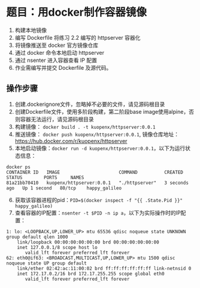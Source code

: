 # 题目：用docker制作容器镜像

1. 构建本地镜像
2. 编写 Dockerfile 将练习 2.2 编写的 httpserver 容器化
3. 将镜像推送至 docker 官方镜像仓库
4. 通过 docker 命令本地启动 httpserver
5. 通过 nsenter 进入容器查看 IP 配置
6. 作业需编写并提交 Dockerfile 及源代码。

## 操作步骤
1. 创建.dockerignore文件，忽略掉不必要的文件，请见源码根目录
2. 创建Dockerfile文件，使用多阶段构建，第二阶段base image使用alpine，否则容器无法运行，请见源码根目录
3. 构建镜像： `docker build . -t kuopenx/httpserver:0.0.1`
4. 推送镜像： `docker push kuopenx/httpserver:0.0.1`, 镜像仓库地址：https://hub.docker.com/r/kuopenx/httpserver
5. 本地启动镜像：`docker run -d kuopenx/httpserver:0.0.1`，以下为运行状态信息：
```
docker ps
CONTAINER ID   IMAGE                      COMMAND          CREATED         STATUS        PORTS     NAMES
81a21bb70410   kuopenx/httpserver:0.0.1   "./httpserver"   3 seconds ago   Up 1 second   80/tcp    happy_galileo
```

6. 获取该容器进程的pid：`PID=$(docker inspect -f "{{ .State.Pid }}" happy_galileo)`
7. 查看容器的IP配置：`nsenter -t $PID -n ip a`，以下为实际操作时的IP配置：
```
1: lo: <LOOPBACK,UP,LOWER_UP> mtu 65536 qdisc noqueue state UNKNOWN group default qlen 1000
    link/loopback 00:00:00:00:00:00 brd 00:00:00:00:00:00
    inet 127.0.0.1/8 scope host lo
       valid_lft forever preferred_lft forever
62: eth0@if63: <BROADCAST,MULTICAST,UP,LOWER_UP> mtu 1500 qdisc noqueue state UP group default 
    link/ether 02:42:ac:11:00:02 brd ff:ff:ff:ff:ff:ff link-netnsid 0
    inet 172.17.0.2/16 brd 172.17.255.255 scope global eth0
       valid_lft forever preferred_lft forever
```
